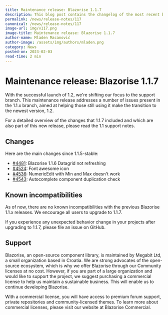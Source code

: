```yaml
---
title: Maintenance release: Blazorise 1.1.7
description: This blog post contains the changelog of the most recent bug fixes included in the Blazorise v1.1.7 release.
permalink: /news/release-notes/117
canonical: /news/release-notes/117
image-url: img/v117.png
image-title: Maintenance release: Blazorise 1.1.7
author-name: Mladen Macanović
author-image: /assets/img/authors/mladen.png
category: News
posted-on: 2023-02-03
read-time: 2 min
---
```


# Maintenance release: Blazorise 1.1.7

With the successful launch of 1.2, we're shifting our focus to the support branch. This maintenance release addresses a number of issues present in the 1.1.x branch, aimed at helping those still using it make the transition to the newest version, 1.2.

For a detailed overview of the changes that 1.1.7 included and which are also part of this new release, please read the 1.1 support notes.

## Changes

Here are the main changes since 1.1.5-stable:

- [#4481](https://github.com/Megabit/Blazorise/issues/4481): Blazorise 1.1.6 Datagrid not refreshing
- [#4524](https://github.com/Megabit/Blazorise/issues/4524): Font awesome icon
- [#4536](https://github.com/Megabit/Blazorise/issues/4536): NumericEdit with Min and Max doesn't work
- [#4543](https://github.com/Megabit/Blazorise/issues/4543): Autocomplete component duplication check

## Known incompatibilities

As of now, there are no known incompatibilities with the previous Blazorise 1.1.x releases. We encourage all users to upgrade to 1.1.7.

If you experience any unexpected behavior change in your projects after upgrading to 1.1.7, please file an issue on GitHub.

## Support

Blazorise, an open-source component library, is maintained by Megabit Ltd, a small organization based in Croatia. We are strong advocates of the open-source ecosystem, which is why we offer Blazorise through our Community licenses at no cost. However, if you are part of a large organization and would like to support the project, we suggest purchasing a commercial license to help us maintain a sustainable business. This will enable us to continue developing Blazorise.

With a commercial license, you will have access to premium forum support, private repositories and community-licensed themes. To learn more about commercial licenses, please visit our website at Blazorise Commercial.
